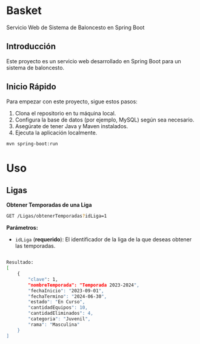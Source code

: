 

# Basket

Servicio Web de Sistema de Baloncesto en Spring Boot

## Introducción

Este proyecto es un servicio web desarrollado en Spring Boot para un sistema de baloncesto.

## Inicio Rápido

Para empezar con este proyecto, sigue estos pasos:

1. Clona el repositorio en tu máquina local.
2. Configura la base de datos (por ejemplo, MySQL) según sea necesario.
3. Asegúrate de tener Java y Maven instalados.
4. Ejecuta la aplicación localmente.
```bash
mvn spring-boot:run
```
# Uso

## Ligas
**Obtener Temporadas de una Liga**


```bash
GET /Ligas/obtenerTemporadas?idLiga=1
```

**Parámetros:**

- `idLiga` (**requerido**): El identificador de la liga de la que deseas obtener las temporadas.


```bash

Resultado:
[
    {
        "clave": 1,
        "nombreTemporada": "Temporada 2023-2024",
        "fechaInicio": "2023-09-01",
        "fechaTermino": "2024-06-30",
        "estado": "En Curso",
        "cantidadEquipos": 10,
        "cantidadEliminados": 4,
        "categoria": "Juvenil",
        "rama": "Masculina"
    }
]
```






